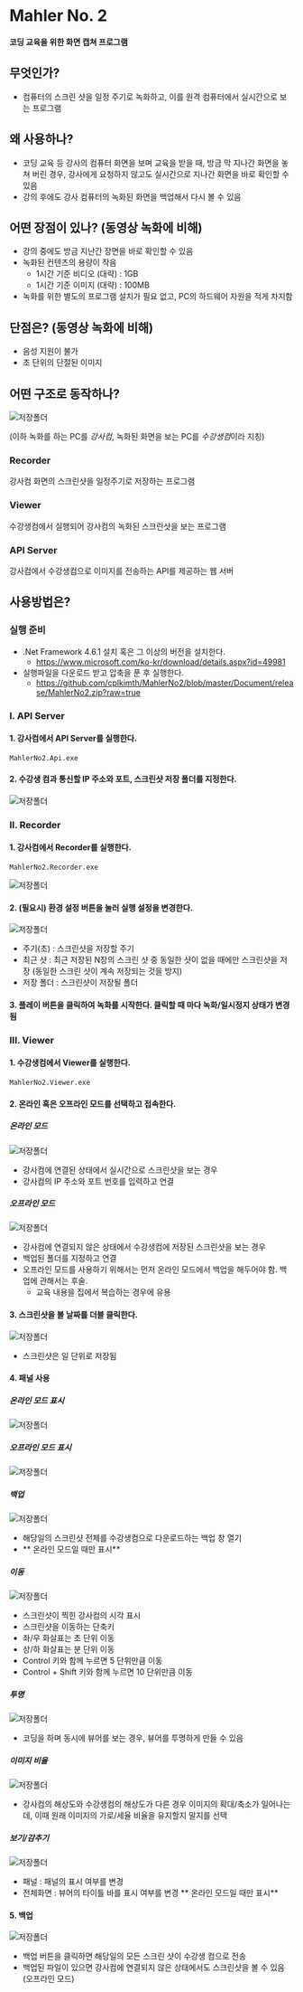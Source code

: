 # Mahler No. 2
**코딩 교육을 위한 화면 캡쳐 프로그램**

## 무엇인가?
+ 컴퓨터의 스크린 샷을 일정 주기로 녹화하고, 이를 원격 컴퓨터에서 실시간으로 보는 프로그램 

## 왜 사용하나?
+ 코딩 교육 등 강사의 컴퓨터 화면을 보며 교육을 받을 때, 방금 막 지나간 화면을 놓쳐 버린 경우, 강사에게 요청하지 않고도 실시간으로 지나간 화면을 바로 확인할 수 있음
+ 강의 후에도 강사 컴퓨터의 녹화된 화면을 백업해서 다시 볼 수 있음 

## 어떤 장점이 있나? (동영상 녹화에 비해)
+ 강의 중에도 방금 지난간 장면을 바로 확인할 수 있음 
+ 녹화된 컨텐츠의 용량이 작음
    + 1시간 기준 비디오 (대략) : 1GB
    + 1시간 기준 이미지 (대략) : 100MB
+ 녹화를 위한 별도의 프로그램 설치가 필요 없고, PC의 하드웨어 자원을 적게 차지함
 
## 단점은? (동영상 녹화에 비해)
+ 음성 지원이 불가
+ 초 단위의 단절된 이미지

## 어떤 구조로 동작하나?
![저장폴더](https://github.com/cplkimth/MahlerNo2/blob/master/Document/pics/%EC%A0%80%EC%9E%A5%ED%8F%B4%EB%8D%94.png?raw=true)

(이하 녹화를 하는 PC를 *강사컴*, 녹화된 화면을 보는 PC를 *수강생컴*이라 지칭)

### Recorder
강사컴 화면의 스크린샷을 일정주기로 저장하는 프로그램

### Viewer
수강생컴에서 실행되어 강사컴의 녹화된 스크린샷을 보는 프로그램

### API Server
강사컴에서 수강생컴으로 이미지를 전송하는 API를 제공하는 웹 서버  

## 사용방법은?
### 실행 준비
+ .Net Framework 4.6.1 설치 혹은 그 이상의 버전을 설치한다.
    + https://www.microsoft.com/ko-kr/download/details.aspx?id=49981
+ 실행파일을 다운로드 받고 압축을 푼 후 실행한다.
    + https://github.com/cplkimth/MahlerNo2/blob/master/Document/release/MahlerNo2.zip?raw=true


### I. API Server
#### 1. 강사컴에서 API Server를 실행한다.
```
MahlerNo2.Api.exe
```
#### 2. 수강생 컴과 통신할 IP 주소와 포트, 스크린샷 저장 폴더를 지정한다.
![저장폴더](https://github.com/cplkimth/MahlerNo2/blob/master/Document/pics/API.png?raw=true)

### II. Recorder
#### 1. 강사컴에서 Recorder를 실행한다.
```
MahlerNo2.Recorder.exe
```
![저장폴더](https://github.com/cplkimth/MahlerNo2/blob/master/Document/pics/Recorder.png?raw=true)

#### 2. (필요시) 환경 설정 버튼을 눌러 실행 설정을 변경한다.
![저장폴더](https://github.com/cplkimth/MahlerNo2/blob/master/Document/pics/RecorderOption.png?raw=true)
+ 주기(초) : 스크린샷을 저장할 주기
+ 최근 샷 : 최근 저장된 N장의 스크린 샷 중 동일한 샷이 없을 때에만 스크린샷을 저장 (동일한 스크린 샷이 계속 저장되는 것을 방지)
+ 저장 폴더 : 스크린샷이 저장될 폴더

#### 3. 플레이 버튼을 클릭하여 녹화를 시작한다. 클릭할 때 마다 녹화/일시정지 상태가 변경됨

### III. Viewer
#### 1. 수강생컴에서 Viewer를 실행한다.
```
MahlerNo2.Viewer.exe
```

#### 2. 온라인 혹은 오프라인 모드를 선택하고 접속한다.
##### 온라인 모드
![저장폴더](https://github.com/cplkimth/MahlerNo2/blob/master/Document/pics/Online.png?raw=true)

+ 강사컴에 연결된 상태에서 실시간으로 스크린샷을 보는 경우
+ 강사컴의 IP 주소와 포트 번호를 입력하고 연결

##### 오프라인 모드
![저장폴더](https://github.com/cplkimth/MahlerNo2/blob/master/Document/pics/Offline.png?raw=true)

+ 강사컴에 연결되지 않은 상태에서 수강생컴에 저장된 스크린샷을 보는 경우
+ 백업된 폴더를 지정하고 연결
+ 오프라인 모드를 사용하기 위해서는 먼저 온라인 모드에서 백업을 해두어야 함. 백업에 관해서는 후술.
    + 교육 내용을 집에서 복습하는 경우에 유용
     
#### 3. 스크린샷을 볼 날짜를 더블 클릭한다.
![저장폴더](https://github.com/cplkimth/MahlerNo2/blob/master/Document/pics/Connected.png?raw=true)

+ 스크린샷은 일 단위로 저장됨

#### 4. 패널 사용
##### 온라인 모드 표시
![저장폴더](https://github.com/cplkimth/MahlerNo2/blob/master/Document/pics/On.png?raw=true)

##### 오프라인 모드 표시
![저장폴더](https://github.com/cplkimth/MahlerNo2/blob/master/Document/pics/Off.png?raw=true)

##### 백업
![저장폴더](https://github.com/cplkimth/MahlerNo2/blob/master/Document/pics/Backup.png?raw=true)
+ 해당일의 스크린샷 전체를 수강생컴으로 다운로드하는 백업 창 열기
+ ** 온라인 모드일 때만 표시**

##### 이동
![저장폴더](https://github.com/cplkimth/MahlerNo2/blob/master/Document/pics/%EC%9D%B4%EB%8F%99.png?raw=true)
+ 스크린샷이 찍힌 강사컴의 시각 표시
+ 스크린샷을 이동하는 단축키 
+ 좌/우 화살표는 초 단위 이동
+ 상/하 화살표는 분 단위 이동
+ Control 키와 함께 누르면 5 단위만큼 이동
+ Control + Shift 키와 함께 누르면 10 단위만큼 이동

##### 투명
![저장폴더](https://github.com/cplkimth/MahlerNo2/blob/master/Document/pics/%ED%88%AC%EB%AA%85.png?raw=true)
+ 코딩을 하며 동시에 뷰어를 보는 경우, 뷰어를 투명하게 만들 수 있음

##### 이미지 비율
![저장폴더](https://github.com/cplkimth/MahlerNo2/blob/master/Document/pics/%EC%9D%B4%EB%AF%B8%EC%A7%80%20%EB%B9%84%EC%9C%A8.png?raw=true)
+ 강사컴의 해상도와 수강생컴의 해상도가 다른 경우 이미지의 확대/축소가 일어나는데, 이때 원래 이미지의 가로/세율 비율을 유지할지 말지를 선택

##### 보기/감추기
![저장폴더](https://github.com/cplkimth/MahlerNo2/blob/master/Document/pics/%EB%B3%B4%EA%B8%B0_%EA%B0%90%EC%B6%94%EA%B8%B0.png?raw=true)
+ 패널 : 패널의 표시 여부를 변경
+ 전체화면 : 뷰어의 타이틀 바를 표시 여부를 변경 
** 온라인 모드일 때만 표시**

#### 5. 백업
![저장폴더](https://github.com/cplkimth/MahlerNo2/blob/master/Document/pics/backup_progress.png?raw=true)
+ 백업 버튼을 클릭하면 해당일의 모든 스크린 샷이 수강생 컴으로 전송
+ 백업된 파일이 있으면 강사컴에 연결되지 않은 상태에서도 스크린샷을 볼 수 있음 (오프라인 모드) 
